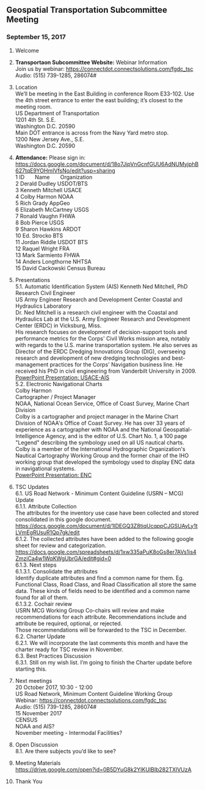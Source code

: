 ## Geospatial Transportation Subcommittee Meeting
### September 15, 2017    

1.	Welcome   

2.	**Transportaon Subcommittee Website:** Webinar Information   
Join us by webinar: https://connectdot.connectsolutions.com/fgdc_tsc  
Audio: (515) 739-1285, 286074#  

3.	Location  
We’ll  be meeting in the East Building in conference Room E33-102.  Use the 4th street entrance to enter the east building; it’s closest to the meeting room.   
US Department of Transportation  
1201 4th St. S.E.   
Washington D.C. 20590  
Main DOT entrance is across from the Navy Yard metro stop.  
1200 New Jersey Ave.,  S.E.  
Washington D.C. 20590  

4.	**Attendance:** 
Please sign in: https://docs.google.com/document/d/18o7JipVnGcnfGUU6AdNUMyjphB627tqE9YOHmIVfsNo/edit?usp=sharing    
1 ID &nbsp; &nbsp; &nbsp; Name &nbsp; &nbsp; &nbsp; Organization   
2	Derald Dudley USDOT/BTS   
3	Kenneth Mitchell USACE   
4	Colby Harmon NOAA   
5	Rich Grady AppGeo   
6	Elizabeth McCartney USGS   
7	Ronald Vaughn FHWA   
8	Bob Pierce USGS   
9	Sharon Hawkins ARDOT   
10	Ed. Strocko BTS   
11	Jordan Riddle  USDOT BTS   
12	Raquel Wright FRA   
13	Mark Sarmiento  FHWA  
14	Anders Longthorne  NHTSA  
15	David Cackowski Census Bureau  

5.	Presentations  
5.1.	Automatic Identification System (AIS)
Kenneth Ned Mitchell, PhD  
Research Civil Engineer  
US Army Engineer Research and Development Center Coastal and Hydraulics Laboratory  
Dr. Ned Mitchell is a research civil engineer with the Coastal and Hydraulics Lab at the U.S. Army Engineer Research and Development Center (ERDC) in Vicksburg, Miss.  
His research focuses on development of decision-support tools and performance metrics for the Corps' Civil Works mission area, 
notably with regards to the U.S. marine transportation system.  He also serves as Director of the ERDC Dredging Innovations Group (DIG), 
overseeing research and development of new dredging technologies and best-management practices for the Corps' Navigation business line.  He received his PhD in civil engineering from Vanderbilt University in 2009.
[PowerPoint Presentation: USACE-AIS](https://communities.geoplatform.gov/ngda-transportation/wp-content/uploads/2019/02/tsc_pres_20170915_USACE-AIS.pdf)     
5.2.	Electronic Navigational Charts  
Colby Harmon  
Cartographer / Project Manager  
NOAA, National Ocean Service, Office of Coast Survey, Marine Chart Division  
Colby is a cartographer and project manager in the Marine Chart Division of NOAA's Office of Coast Survey.  He has over 33 years of 
experience as a cartographer with NOAA and the National Geospatial-Intelligence Agency, and is the editor of U.S. Chart No. 1, 
a 100 page "Legend" describing the symbology used on all US nautical charts.  Colby is a member of the International Hydrographic 
Organization's Nautical Cartography Working Group and the former chair of the IHO working group that developed the symbology used to 
display ENC data in navigational systems.   
[PowerPoint Presentation: ENC](https://communities.geoplatform.gov/ngda-transportation/wp-content/uploads/2019/02/tsc_pres_20170915_ENC.pptx)     

6.	TSC Updates   
6.1.	US Road Network - Minimum Content Guideline (USRN – MCG) Update   
6.1.1.	Attribute Collection  
The attributes for the inventory use case have been collected and stored consolidated in this google document.  
https://docs.google.com/document/d/1lDEGQ3Z8tiqUcqppCJGSUAyLy1tLVmEgRUsuR1Qp7gk/edit  
6.1.2.	The collected attributes have been added to the following google sheet for review and categorization.  
https://docs.google.com/spreadsheets/d/1xw335aPuK8oGs8er7AVs1is4ZmziCa4w1WqKWgUbrGA/edit#gid=0  
6.1.3.	Next steps  
6.1.3.1.	Consolidate the attributes   
Identify duplicate attributes and find a common name for them.  Eg. Functional Class, Road Class, and Road Classification all store 
the same data.  These kinds of fields need to be identified and a common name found for all of them.  
6.1.3.2.	Cochair review  
USRN MCG Working Group Co-chairs will review and make recommendations for each attribute.  Recommendations include and attribute 
be required, optional, or rejected.  
Those recommendations will be forwarded to the TSC in December.  
6.2.	Charter Update  
6.2.1.	We will incorporate the last comments this month and have the charter ready for TSC review in November.  
6.3.	Best Practices Discussion   
6.3.1.	Still on my wish list.  I’m going to finish the Charter update before starting this.  

7.	Next meetings  
20 October 2017, 10:30 - 12:00  
US Road Network, Minimum Content Guideline Working Group  
Webinar: https://connectdot.connectsolutions.com/fgdc_tsc  
Audio: (515) 739-1285, 286074#  
15 November 2017  
CENSUS  
NOAA and AIS?  
November meeting - Intermodal Facilities?  

8.	Open Discussion  
8.1.	Are there subjects you’d like to see?  

9.	Meeting Materials  
	https://drive.google.com/open?id=0B5DYuG8k2YIKUlBIb282TXlVUzA  
  
10.	Thank You  

